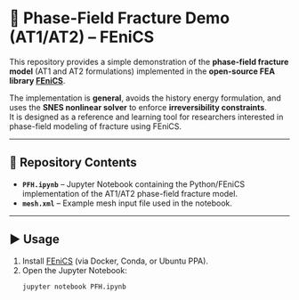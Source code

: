 # 🌌 Phase-Field Fracture Demo (AT1/AT2) – FEniCS

This repository provides a simple demonstration of the **phase-field fracture model** (AT1 and AT2 formulations) implemented in the **open-source FEA library [FEniCS](https://fenicsproject.org/)**.  

The implementation is **general**, avoids the history energy formulation, and uses the **SNES nonlinear solver** to enforce **irreversibility constraints**.  
It is designed as a reference and learning tool for researchers interested in phase-field modeling of fracture using FEniCS.

---

## 📂 Repository Contents
- **`PFH.ipynb`** – Jupyter Notebook containing the Python/FEniCS implementation of the AT1/AT2 phase-field fracture model.  
- **`mesh.xml`** – Example mesh input file used in the notebook.  

---

## ▶️ Usage
1. Install [FEniCS](https://fenicsproject.org/download/) (via Docker, Conda, or Ubuntu PPA).  
2. Open the Jupyter Notebook:  
   ```bash
   jupyter notebook PFH.ipynb
